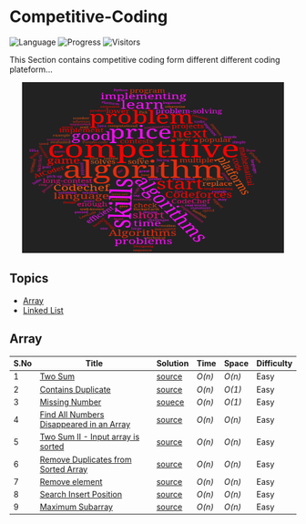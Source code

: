 # Competitive-Coding

 ![Language](https://img.shields.io/badge/language-C++11-orange.svg)  ![Progress](https://img.shields.io/badge/progress-30%20%2F%201594-ff69b4.svg)
 ![Visitors](https://visitor-badge.laobi.icu/badge?page_id=skjha1.Competitive-Coding)

This Section contains competitive coding form different different coding plateform...
<p align="center">
  <img width="460" height="300" src="https://github.com/skjha1/Competitive-Coding/blob/main/Codechef/IMG/cp.png">
</p>


## Topics

* [Array](https://github.com/skjha1/Competitive-Coding#array)
* [Linked List](https://github.com/skjha1/Competitive-Coding#LinkedList)


## Array
|  S.No  | Title           |  Solution       |  Time           | Space           | Difficulty    |
|-----|---------------- | --------------- | --------------- | --------------- | ------------- |
1 | [Two Sum](https://leetcode.com/problems/two-sum/) | [source](https://github.com/skjha1/Competitive-Coding/blob/main/Leetcode/Easy/01%20Two%20Sum.cpp)  | _O(n)_       | _O(n)_          | Easy         |
 2 | [Contains Duplicate](https://leetcode.com/problems/contains-duplicate/) | [source](https://github.com/skjha1/Competitive-Coding/blob/main/Leetcode/Easy/02%20Contains%20Duplicate.cpp)  | _O(n)_       | _O(1)_          | Easy         |
3 | [Missing Number](https://leetcode.com/problems/missing-number/) |  [souece](https://github.com/skjha1/Competitive-Coding/blob/main/Leetcode/Easy/03%20Missing%20Number.cpp) | _O(n)_       | _O(1)_          | Easy         |
4 | [Find All Numbers Disappeared in an Array](https://leetcode.com/problems/find-all-numbers-disappeared-in-an-array/) | [source](https://github.com/skjha1/Competitive-Coding/blob/main/Leetcode/Easy/04%20Find%20All%20Numbers%20Disappeared%20in%20an%20Array.cpp)  | _O(n)_       | _O(n)_          | Easy         |
5 | [Two Sum II - Input array is sorted](https://leetcode.com/problems/two-sum-ii-input-array-is-sorted/) | [source](https://github.com/skjha1/Competitive-Coding/blob/main/Leetcode/Easy/05%20Two%20Sum%20II%20-%20Input%20array%20is%20sorted.cpp)  | _O(n)_       | _O(n)_          | Easy         |
6 | [Remove Duplicates from Sorted Array](https://leetcode.com/problems/remove-duplicates-from-sorted-array/) | [source](https://github.com/skjha1/Competitive-Coding/blob/main/Leetcode/Easy/06%20%20Remove%20Duplicates%20from%20Sorted%20Array.cpp)  | _O(n)_       | _O(n)_          | Easy         |
7 | [Remove element](https://leetcode.com/problems/remove-element/) | [source](https://github.com/skjha1/Competitive-Coding/blob/main/Leetcode/Easy/07%20Remove%20element.cpp)  | _O(n)_       | _O(n)_          | Easy         |
8 | [Search Insert Position](https://leetcode.com/problems/search-insert-position/) |  [source](https://github.com/skjha1/Competitive-Coding/blob/main/Leetcode/Easy/08%20Search%20Insert%20Position.cpp) | _O(n)_       | _O(n)_          | Easy         |
9 | [Maximum Subarray](https://leetcode.com/problems/maximum-subarray/) |  [source](https://github.com/skjha1/Competitive-Coding/blob/main/Leetcode/Easy/09%20Maximum%20Subarray.cpp) | _O(n)_       | _O(n)_          | Easy         |

